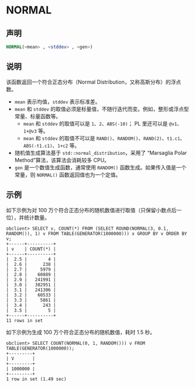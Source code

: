 # NORMAL

## 声明

```sql
NORMAL(<mean> , <stddev> , <gen>)
```

## 说明

该函数返回一个符合正态分布（Normal Distribution，又称高斯分布）的浮点数。

* `mean` 表示均值，`stddev` 表示标准差。
* `mean` 和 `stddev` 的取值必须是标量值，不随行迭代而变。例如，整形或浮点型常量、标量函数等。
  * `mean` 和 `stddev` 的取值可以是 `1`、`2`、`ABS(-10)`； PL 里还可以是 `@v1`、`1+@v3` 等。
  * `mean` 和 `stddev` 的取值不可以是 `RAND()`、`RANDOM()`、`RAND(2)`、`t1.c1`、`ABS(-t1.c1)`、`1+c2` 等。
* 随机值生成算法基于 `std::normal_distribution`，采用了 “Marsaglia Polar Method”算法，该算法会消耗较多 CPU。
* `gen` 是一个数值生成函数，通常使用 `RANDOM()` 函数生成。如果传入值是一个常量，则 `NORMAL()` 函数返回值也为一个定值。

## 示例

如下示例为对 100 万个符合正态分布的随机数值进行取值（只保留小数点后一位），并统计数量。

```shell
obclient> SELECT v, COUNT(*) FROM (SELECT ROUND(NORMAL(3, 0.1, RANDOM()), 1) v FROM TABLE(GENERATOR(1000000))) x GROUP BY v ORDER BY v;
+------+----------+
| v    | COUNT(*) |
+------+----------+
|  2.5 |        4 |
|  2.6 |      238 |
|  2.7 |     5979 |
|  2.8 |    60889 |
|  2.9 |   241991 |
|  3.0 |   382951 |
|  3.1 |   241306 |
|  3.2 |    60533 |
|  3.3 |     5861 |
|  3.4 |      243 |
|  3.5 |        5 |
+------+----------+
11 rows in set 
```

如下示例为生成 100 万个符合正态分布的随机数值，耗时 1.5 秒。

```shell
obclient> SELECT COUNT(NORMAL(0, 1, RANDOM())) v FROM TABLE(GENERATOR(1000000));
+---------+
| V       |
+---------+
| 1000000 |
+---------+
1 row in set (1.49 sec)
```